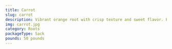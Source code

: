 ```yaml
---
title: Carrot
slug: carrot
description: Vibrant orange root with crisp texture and sweet flavor. Perfect for raw consumption (salads, juices) or cooked dishes (stews, soups, Dominican sancocho ). Packed with beta-carotene (vitamin A), fiber, and antioxidants. Its color and adaptability make it a global culinary staple and health favorite.
img: carrot.jpg
category: Roots
packageType: Sack
pounds: 50 pounds
---
```

